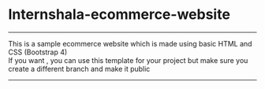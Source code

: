 # Internshala-ecommerce-website
---
This is a sample ecommerce website which is made using basic HTML and CSS (Bootstrap 4)<br>
If you want , you can use this template for your project but make sure you create a different branch and make it public

---
